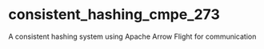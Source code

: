 # consistent_hashing_cmpe_273
A consistent hashing system using Apache Arrow Flight for communication
